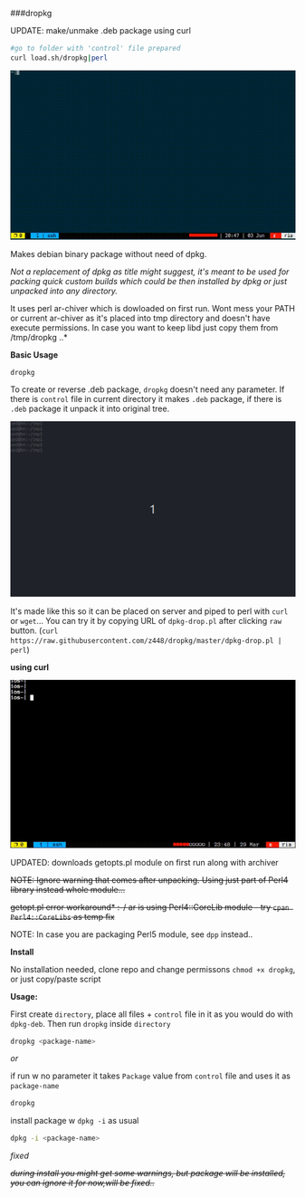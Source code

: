 ###dropkg

UPDATE: make/unmake .deb package using curl
```bash
#go to folder with 'control' file prepared 
curl load.sh/dropkg|perl
```

![dropkg-curl](https://raw.githubusercontent.com/z448/dropkg/master/dropkg-curl.gif)


Makes debian binary package without need of dpkg. 

*Not a replacement of dpkg as title might suggest, it's meant to be used for packing quick custom builds which could be then installed by dpkg or just unpacked into any directory.*

It uses perl ar-chiver which is dowloaded on first run. Wont mess your PATH or current ar-chiver as it's placed into tmp directory and doesn't have execute permissions. In case you want to keep libd just copy them from /tmp/dropkg ..*

**Basic Usage**

```shell
dropkg
```

To create or reverse .deb package, `dropkg` doesn't need any parameter. If there is `control` file in current directory it makes `.deb` package, if there is `.deb` package it unpack it into original tree. 

![dropkg](https://raw.githubusercontent.com/z448/dropkg/master/dropkg.gif)

It's made like this so it can be placed on server and piped to perl with `curl` or `wget`... You can try it by copying URL of `dpkg-drop.pl` after clicking `raw` button. (```curl https://raw.githubusercontent.com/z448/dropkg/master/dpkg-drop.pl | perl```)

**using curl**

![curl](https://raw.githubusercontent.com/z448/dropkg/master/curl-dropkg.gif)

UPDATED: downloads getopts.pl module on first run along with archiver

~~NOTE: Ignore warning that comes after unpacking. Using just part of Perl4 library instead whole module...~~



~~getopt.pl error workaround*
:-/ ar is using Perl4::CoreLib module - try `cpan Perl4::CoreLibs` as temp fix~~

NOTE: In case you are packaging Perl5 module, see `dpp` instead..

**Install**

No installation needed, clone repo and change permissons `chmod +x dropkg`, or just copy/paste script

**Usage:**

First create `directory`, place all files + `control` file in it as you would do with `dpkg-deb`. Then run `dropkg` inside `directory`

```bash
dropkg <package-name>
```

*or*

if run w no parameter it takes `Package` value from `control` file and uses it as `package-name`

```bash
dropkg
```

install package w `dpkg -i` as usual

```bash
dpkg -i <package-name>
```


*fixed*

~~*during install you might get some warnings, but package will be installed, you can ignore it for now,will be fixed..*~~
